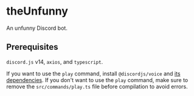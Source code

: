 # theUnfunny

An unfunny Discord bot.

## Prerequisites

`discord.js` v14, `axios`, and `typescript`. 

If you want to use the `play` command, install `@discordjs/voice` and [its dependencies](https://www.npmjs.com/package/@discordjs/voice#dependencies). If you don't want to use the `play` command, make sure to remove the `src/commands/play.ts` file before compilation to avoid errors.